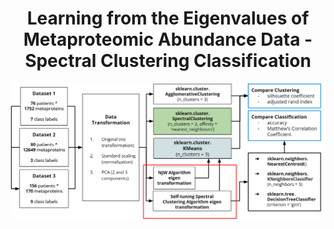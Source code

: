 <center> <h1> Learning from the Eigenvalues of Metaproteomic Abundance Data - Spectral Clustering Classification </h1> </center>

![Methodology](./images/Methodology.png)
 